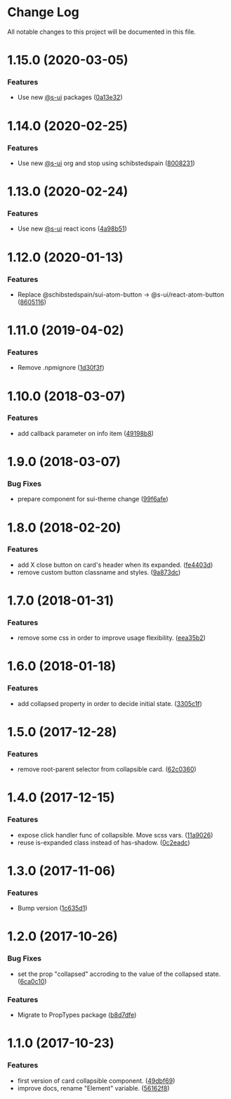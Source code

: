 # Change Log

All notable changes to this project will be documented in this file.

# 1.15.0 (2020-03-05)


### Features

* Use new [@s-ui](https://github.com/s-ui) packages ([0a13e32](https://github.com/SUI-Components/schibsted-spain-components/commit/0a13e32791964fcfc51e9ecb95d3ebf362010b2f))



# 1.14.0 (2020-02-25)


### Features

* Use new [@s-ui](https://github.com/s-ui) org and stop using schibstedspain ([8008231](https://github.com/SUI-Components/schibsted-spain-components/commit/8008231bcfd9750819ac5f923af317920cc8d516))



# 1.13.0 (2020-02-24)


### Features

* Use new [@s-ui](https://github.com/s-ui) react icons ([4a98b51](https://github.com/SUI-Components/schibsted-spain-components/commit/4a98b51ef4441a36f1c2c96e53bedbfa7378975e))



# 1.12.0 (2020-01-13)


### Features

* Replace @schibstedspain/sui-atom-button -> @s-ui/react-atom-button ([8605116](https://github.com/SUI-Components/schibsted-spain-components/commit/86051163209b908a7421626f0cd25748f0295ba1))



# 1.11.0 (2019-04-02)


### Features

* Remove .npmignore ([1d30f3f](https://github.com/SUI-Components/schibsted-spain-components/commit/1d30f3f95a121942d0e42d8f9a6bb2e386f81594))



# 1.10.0 (2018-03-07)


### Features

* add callback parameter on info item ([49198b8](https://github.com/SUI-Components/schibsted-spain-components/commit/49198b85ba3d08d872e0c03b00addc3dd6221441))



# 1.9.0 (2018-03-07)


### Bug Fixes

* prepare component for sui-theme change ([99f6afe](https://github.com/SUI-Components/schibsted-spain-components/commit/99f6afe33e8a8829e65e1feec80bc1361b1f9d8b))



# 1.8.0 (2018-02-20)


### Features

* add X close button on card's header when its expanded. ([fe4403d](https://github.com/SUI-Components/schibsted-spain-components/commit/fe4403d06aac29c107b401749f6baaee81aff888))
* remove custom button classname and styles. ([9a873dc](https://github.com/SUI-Components/schibsted-spain-components/commit/9a873dc3f1051a7bf2782ebcbddf0eaaec6fe3b0))



# 1.7.0 (2018-01-31)


### Features

* remove some css in order to improve usage flexibility. ([eea35b2](https://github.com/SUI-Components/schibsted-spain-components/commit/eea35b261950339e1faa73d8abd30c43869f17c5))



# 1.6.0 (2018-01-18)


### Features

* add collapsed property in order to decide initial state. ([3305c1f](https://github.com/SUI-Components/schibsted-spain-components/commit/3305c1f96076d014433363487f50e585827488a5))



# 1.5.0 (2017-12-28)


### Features

* remove root-parent selector from collapsible card. ([62c0360](https://github.com/SUI-Components/schibsted-spain-components/commit/62c0360c2abe6a12e393153a4779dc87b37d77b9))



# 1.4.0 (2017-12-15)


### Features

* expose click handler func of collapsible. Move scss vars. ([11a9026](https://github.com/SUI-Components/schibsted-spain-components/commit/11a90261f5b3acb3756ae63d9e4571d7b80bc54a))
* reuse is-expanded class instead of has-shadow. ([0c2eadc](https://github.com/SUI-Components/schibsted-spain-components/commit/0c2eadc555ba3dce48aef0f34c308702e114baa3))



# 1.3.0 (2017-11-06)


### Features

* Bump version ([1c635d1](https://github.com/SUI-Components/schibsted-spain-components/commit/1c635d1853798837caade33fe87340363366d356))



# 1.2.0 (2017-10-26)


### Bug Fixes

* set the prop "collapsed" accroding to the value of the collapsed state. ([6ca0c10](https://github.com/SUI-Components/schibsted-spain-components/commit/6ca0c1083355f0bb456685327e79cc876577e52a))


### Features

* Migrate to PropTypes package ([b8d7dfe](https://github.com/SUI-Components/schibsted-spain-components/commit/b8d7dfe2eddbfd7719fbbb8b5de160ea60c8bc57))



# 1.1.0 (2017-10-23)


### Features

* first version of card collapsible component. ([49dbf69](https://github.com/SUI-Components/schibsted-spain-components/commit/49dbf69bc5348cc976eaaaeeb5b5a48e76f62db3))
* improve docs, rename "Element" variable. ([56162f8](https://github.com/SUI-Components/schibsted-spain-components/commit/56162f84fe28d262517ecdbfaa19bae7ea93b84e))



